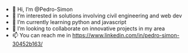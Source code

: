 - 👋  Hi, I’m @Pedro-Simon
- 👀  I’m interested in solutions involving civil engineering and web dev
- 🌱  I’m currently learning python and javascript
- 💞️  I’m looking to collaborate on innovative projects in my area
- 📫  You can reach me in https://www.linkedin.com/in/pedro-simon-30452b163/

<!---
Pedro-Simon/Pedro-Simon is a ✨ special ✨ repository because its `README.md` (this file) appears on your GitHub profile.
You can click the Preview link to take a look at your changes.
--->
